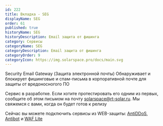 ```yaml
---
id: 222
title: Вкладка - SEG
displayName: SEG
order: 61
published: true
historyName: SEG
historyDescription: Email защита от фишинга
category: Сервисы
categoryName: SEG
categoryDescription: Email защита от фишинга
categoryOrder: 9
categoryIcon: https://img.solarspace.pro/docs/main.svg
---
```


Security Email Gateway (Защита электронной почты)
Обнаруживает и блокирует фишинговые и спам-письма в корпоративной почте для защиты от вредоносногого ПО


Сервис в разработке. Если хотите протестировать его одним из первых, сообщите об этом письмом на почту solarspace@rt-solar.ru. Мы свяжемся с вами, когда он будет готов к релизу  

Сейчас вы можете подключить сервисы из WEB-защиты: [AntiDDoS]([217]), [Antibot]([216]) и [WAF Lite]([234])